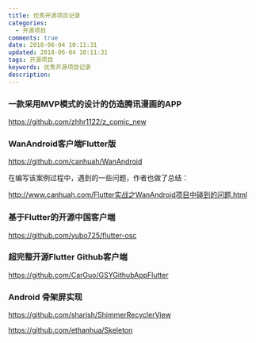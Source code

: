 ```yaml
---
title: 优秀开源项目记录
categories:
  - 开源项目
comments: true
date: 2018-06-04 10:11:31
updated: 2018-06-04 10:11:31
tags: 开源项目
keywords: 优秀开源项目记录
description:
---
```



<!-- more -->

### 一款采用MVP模式的设计的仿造腾讯漫画的APP

https://github.com/zhhr1122/z_comic_new

### WanAndroid客户端Flutter版

https://github.com/canhuah/WanAndroid


在编写该案例过程中，遇到的一些问题，作者也做了总结：

http://www.canhuah.com/Flutter实战之WanAndroid项目中碰到的问题.html

### 基于Flutter的开源中国客户端

https://github.com/yubo725/flutter-osc

### 超完整开源Flutter Github客户端

https://github.com/CarGuo/GSYGithubAppFlutter

### Android 骨架屏实现

https://github.com/sharish/ShimmerRecyclerView

https://github.com/ethanhua/Skeleton